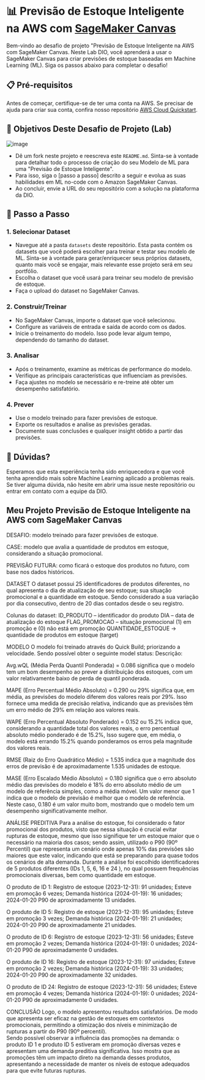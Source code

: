 # 📊 Previsão de Estoque Inteligente na AWS com [SageMaker Canvas](https://aws.amazon.com/pt/sagemaker/canvas/)

Bem-vindo ao desafio de projeto "Previsão de Estoque Inteligente na AWS com SageMaker Canvas. Neste Lab DIO, você aprenderá a usar o SageMaker Canvas para criar previsões de estoque baseadas em Machine Learning (ML). Siga os passos abaixo para completar o desafio!

## 📋 Pré-requisitos

Antes de começar, certifique-se de ter uma conta na AWS. Se precisar de ajuda para criar sua conta, confira nosso repositório [AWS Cloud Quickstart](https://github.com/digitalinnovationone/aws-cloud-quickstart).


## 🎯 Objetivos Deste Desafio de Projeto (Lab)

![image](https://github.com/digitalinnovationone/lab-aws-sagemaker-canvas-estoque/assets/730492/72f5c21f-5562-491e-aa42-2885a3184650)

- Dê um fork neste projeto e reescreva este `README.md`. Sinta-se à vontade para detalhar todo o processo de criação do seu Modelo de ML para uma "Previsão de Estoque Inteligente".
- Para isso, siga o [passo a passo] descrito a seguir e evolua as suas habilidades em ML no-code com o Amazon SageMaker Canvas.
- Ao concluir, envie a URL do seu repositório com a solução na plataforma da DIO.


## 🚀 Passo a Passo

### 1. Selecionar Dataset

-   Navegue até a pasta `datasets` deste repositório. Esta pasta contém os datasets que você poderá escolher para treinar e testar seu modelo de ML. Sinta-se à vontade para gerar/enriquecer seus próprios datasets, quanto mais você se engajar, mais relevante esse projeto será em seu portfólio.
-   Escolha o dataset que você usará para treinar seu modelo de previsão de estoque.
-   Faça o upload do dataset no SageMaker Canvas.

### 2. Construir/Treinar

-   No SageMaker Canvas, importe o dataset que você selecionou.
-   Configure as variáveis de entrada e saída de acordo com os dados.
-   Inicie o treinamento do modelo. Isso pode levar algum tempo, dependendo do tamanho do dataset.

### 3. Analisar

-   Após o treinamento, examine as métricas de performance do modelo.
-   Verifique as principais características que influenciam as previsões.
-   Faça ajustes no modelo se necessário e re-treine até obter um desempenho satisfatório.

### 4. Prever

-   Use o modelo treinado para fazer previsões de estoque.
-   Exporte os resultados e analise as previsões geradas.
-   Documente suas conclusões e qualquer insight obtido a partir das previsões.

## 🤔 Dúvidas?

Esperamos que esta experiência tenha sido enriquecedora e que você tenha aprendido mais sobre Machine Learning aplicado a problemas reais. Se tiver alguma dúvida, não hesite em abrir uma issue neste repositório ou entrar em contato com a equipe da DIO.



## Meu Projeto Previsão de Estoque Inteligente na AWS com SageMaker Canvas

DESAFIO: modelo treinado para fazer previsões de estoque.

CASE: modelo que avalia a quantidade de produtos em estoque, considerando a situação  promocional.

PREVISÃO FUTURA: como ficará o estoque dos produtos no futuro, com base nos dados históricos.

DATASET
O dataset possui 25 identificadores de produtos diferentes, no qual apresenta o dia de atualização de seu estoque; sua situação promocional e a quantidade em estoque. Sendo considerado a sua variação por dia consecutivo, dentro de 20 dias contados desde o seu registro.

Colunas do dataset:
ID_PRODUTO –  identificador do produto
DIA –  	data de atualização do estoque 
FLAG_PROMOCAO – situação promocional (1) em promoção e (0) não está em promoção	
QUANTIDADE_ESTOQUE -> quantidade de produtos em estoque (target)

MODELO
O modelo foi treinado através do Quick Build; priorizando a velocidade. Sendo possível obter o seguinte model status:
Descrição:

Avg.wQL (Média Perda Quantil Ponderada) = 0.086 significa que o modelo tem um bom desempenho ao prever a distribuição dos estoques, com um valor relativamente baixo de perda de quantil ponderada.

MAPE (Erro Percentual Médio Absoluto) = 0.290 ou 29% significa que, em média, as previsões do modelo diferem dos valores reais por 29%. Isso fornece uma medida de precisão relativa, indicando que as previsões têm um erro médio de 29% em relação aos valores reais.

WAPE (Erro Percentual Absoluto Ponderado) = 0.152 ou 15.2% indica que, considerando a quantidade total dos valores reais, o erro percentual absoluto médio ponderado é de 15.2%, Isso sugere que, em média, o modelo está errando 15.2% quando ponderamos os erros pela magnitude dos valores reais.

RMSE (Raiz do Erro Quadrático Médio) =  1.535 indica que a magnitude dos erros de previsão é de aproximadamente 1.535 unidades de estoque. 

MASE (Erro Escalado Médio Absoluto) = 0.180 significa que o erro absoluto médio das previsões do modelo é 18% do erro absoluto médio de um modelo de referência simples, como a média móvel. Um valor menor que 1 indica que o modelo de previsão é melhor que o modelo de referência. Neste caso, 0.180 é um valor muito bom, mostrando que o modelo tem um desempenho significativamente melhor.

ANÁLISE PREDITIVA
Para a análise do estoque, foi considerado o fator promocional dos produtos, visto que nessa situação é crucial evitar rupturas de estoque, mesmo que isso signifique ter um estoque maior que o necessário na maioria dos casos; sendo assim, utilizado o P90 (90º Percentil) que representa um cenário onde apenas 10% das previsões são maiores que este valor, indicando que está se preparando para quase todos os cenários de alta demanda.
Durante a análise foi escolhido identificadores de 5 produtos diferentes (IDs 1, 5, 6, 16 e 24 ), no qual possuem frequências promocionais diversas, bem como quantidade em estoque. 

O produto de ID 1:
Registro de estoque (2023-12-31): 91 unidades; 
Esteve em promoção 6 vezes;
Demanda histórica (2024-01-19): 16 unidades;
2024-01-20 P90 de aproximadamente 13 unidades.

O produto de ID 5:
Registro de estoque (2023-12-31): 95 unidades; 
Esteve em promoção 3 vezes;
Demanda histórica (2024-01-19): 21 unidades;
2024-01-20 P90 de aproximadamente 21 unidades.

O produto de ID 6:
Registro de estoque (2023-12-31): 56 unidades; 
Esteve em promoção 2 vezes;
Demanda histórica (2024-01-19): 0 unidades;
2024-01-20 P90 de aproximadamente 0 unidades.

O produto de ID 16:
Registro de estoque (2023-12-31): 97 unidades; 
Esteve em promoção 2 vezes;
Demanda histórica (2024-01-19): 33 unidades;
2024-01-20 P90 de aproximadamente 32 unidades.

O produto de ID 24:
Registro de estoque (2023-12-31): 56 unidades; 
Esteve em promoção 4 vezes;
Demanda histórica (2024-01-19): 0 unidades;
2024-01-20 P90 de aproximadamente 0 unidades.

CONCLUSÃO
Logo, o modelo apresentou resultados satisfatórios. De modo que apresenta ser eficaz na gestão de estoques em contextos promocionais, permitindo a otimização dos níveis e minimização de rupturas a partir do P90 (90º percentil).  
Sendo possível observar a influência das promoções na demanda: o produto ID 1 e produto ID 5 estiveram em promoção diversas vezes e apresentam uma demanda preditiva significativa. Isso mostra que as promoções têm um impacto direto na demanda desses produtos, apresentando a necessidade de manter os níveis de estoque adequados para que evite futuras rupturas.




